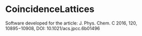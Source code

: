 # CoincidenceLattices
Software developed for the article: J. Phys. Chem. C 2016, 120, 10895−10908, DOI: 10.1021/acs.jpcc.6b01496
